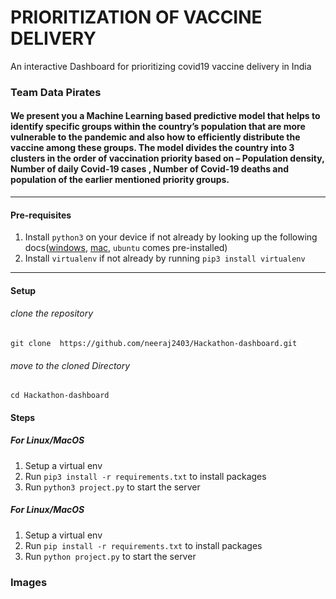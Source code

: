 # PRIORITIZATION OF VACCINE DELIVERY
 An interactive Dashboard for prioritizing covid19 vaccine delivery in India





### Team Data Pirates
#### We present you a Machine Learning based predictive model that helps to identify specific groups within the country’s population that are more vulnerable to the pandemic and also how to efficiently distribute the vaccine among these groups. The model divides the country into 3 clusters in the order of vaccination priority based on – Population density, Number of daily Covid-19 cases , Number of Covid-19 deaths and population of the earlier mentioned priority groups.




---



#### Pre-requisites

1. Install `python3` on your device if not already by looking up the following docs([windows](https://www.python.org/downloads/windows/), [mac](https://www.python.org/downloads/mac-osx/), `ubuntu` comes pre-installed)
2. Install `virtualenv` if not already by running `pip3 install virtualenv`



---




#### Setup 

###### clone the repository
``
git clone  https://github.com/neeraj2403/Hackathon-dashboard.git
``
###### move to the cloned Directory
``
cd Hackathon-dashboard
``

#### Steps
##### For  Linux/MacOS



1. Setup a virtual env
2. Run `pip3 install -r requirements.txt` to install packages
3. Run `python3 project.py` to start the server





##### For  Linux/MacOS



1. Setup a virtual env
2. Run `pip install -r requirements.txt` to install packages
3. Run `python project.py` to start the server



### Images
